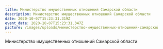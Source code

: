 ```yaml
---
title: Министерство имущественных отношений Самарской области
description: Министерство имущественных отношений Самарской области
date: 2020-10-07T15:23:31.319Z
event_date: 2020-10-07T15:23:31.347Z
picture: /images/uploads/министерство-имущественных-отношений-самарской-области.jpg
---
```

Министерство имущественных отношений Самарской области